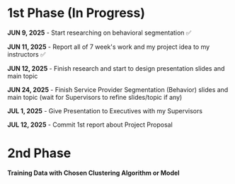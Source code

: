 # 1st Phase (In Progress)
**JUN 9, 2025** - Start researching on behavioral segmentation ✅

**JUN 11, 2025** - Report all of 7 week's work and my project idea to my instructors ✅

**JUN 12, 2025** - Finish research and start to design presentation slides and main topic

**JUN 24, 2025** - Finish Service Provider Segmentation (Behavior) slides and main topic (wait for Supervisors to refine slides/topic if any)

**JUL 1, 2025** - Give Presentation to Executives with my Supervisors

**JUL 12, 2025** - Commit 1st report about Project Proposal

# 2nd Phase

**Training Data with Chosen Clustering Algorithm or Model**
